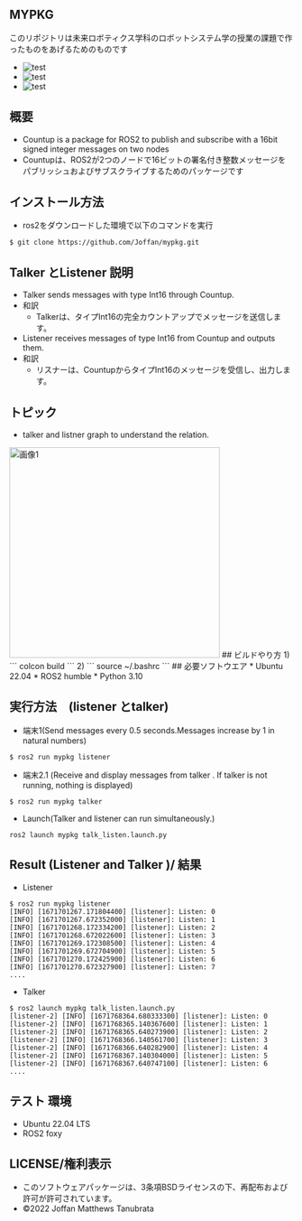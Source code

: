 ## MYPKG
このリポジトリは未来ロボティクス学科のロボットシステム学の授業の課題で作ったものをあげるためのものです
* ![test](https://github.com/Joffan/mypkg/actions/workflows/test.yml/badge.svg)
* ![test](https://img.shields.io/badge/ros2-humble-blue)
* ![test](https://img.shields.io/badge/python-v3.10-blue)

## 概要
* Countup is a package for ROS2 to publish and subscribe with a 16bit signed integer messages on two nodes
* Countupは、ROS2が2つのノードで16ビットの署名付き整数メッセージをパブリッシュおよびサブスクライブするためのパッケージです

## インストール方法
* ros2をダウンロードした環境で以下のコマンドを実行

``
$ git clone https://github.com/Joffan/mypkg.git
``
 
## Talker とListener 説明
* Talker sends messages with type Int16 through Countup.
 * 和訳
    * Talkerは、タイプInt16の完全カウントアップでメッセージを送信します。
　　
* Listener receives messages of type Int16 from Countup and outputs them.
 * 和訳
    * リスナーは、CountupからタイプInt16のメッセージを受信し、出力します。

## トピック
* talker and listner graph to understand the relation.
<img width="373" alt="画像1" src="https://user-images.githubusercontent.com/115678367/211147023-e18966d8-9739-447a-9a6b-f9b1413182dc.png">
## ビルドやり方
1)
```
colcon build
```
2)
```
source ~/.bashrc
```
## 必要ソフトウエア
  * Ubuntu 22.04
  * ROS2 humble 
  * Python 3.10

## 実行方法　(listener とtalker)
* 端末1(Send messages every 0.5 seconds.Messages increase by 1 in natural numbers)
```
$ ros2 run mypkg listener
```
* 端末2.1 (Receive and display messages from talker . If talker is not running, nothing is displayed)
```
$ ros2 run mypkg talker 
``` 
* Launch(Talker and listener can run simultaneously.)
```
ros2 launch mypkg talk_listen.launch.py
```

## Result (Listener and Talker )/ 結果
* Listener
```
$ ros2 run mypkg listener
[INFO] [1671701267.171804400] [listener]: Listen: 0
[INFO] [1671701267.672352000] [listener]: Listen: 1
[INFO] [1671701268.172334200] [listener]: Listen: 2
[INFO] [1671701268.672022600] [listener]: Listen: 3
[INFO] [1671701269.172308500] [listener]: Listen: 4
[INFO] [1671701269.672704900] [listener]: Listen: 5
[INFO] [1671701270.172425900] [listener]: Listen: 6
[INFO] [1671701270.672327900] [listener]: Listen: 7
....
```
* Talker  
```
$ ros2 launch mypkg talk_listen.launch.py
[listener-2] [INFO] [1671768364.680333300] [listener]: Listen: 0
[listener-2] [INFO] [1671768365.140367600] [listener]: Listen: 1
[listener-2] [INFO] [1671768365.640273900] [listener]: Listen: 2
[listener-2] [INFO] [1671768366.140561700] [listener]: Listen: 3
[listener-2] [INFO] [1671768366.640282900] [listener]: Listen: 4
[listener-2] [INFO] [1671768367.140304000] [listener]: Listen: 5
[listener-2] [INFO] [1671768367.640747100] [listener]: Listen: 6
....
```

##  テスト 環境
* Ubuntu 22.04 LTS
* ROS2 foxy
## LICENSE/権利表示
 * このソフトウェアパッケージは、3条項BSDライセンスの下、再配布および許可が許可されています。
 * ©2022 Joffan Matthews Tanubrata


